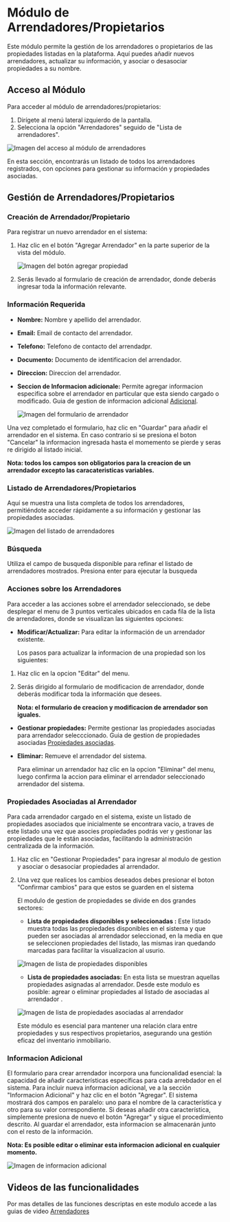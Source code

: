 # Módulo de Arrendadores/Propietarios

Este módulo permite la gestión de los arrendadores o propietarios de las propiedades listadas en la plataforma. Aquí puedes añadir nuevos arrendadores, actualizar su información, y asociar o desasociar propiedades a su nombre.

## Acceso al Módulo

Para acceder al módulo de arrendadores/propietarios:

1. Dirígete al menú lateral izquierdo de la pantalla.
2. Selecciona la opción "Arrendadores" seguido de "Lista de arrendadores".

![Imagen del acceso al módulo de arrendadores](/assets/arrendadores/ListaArrendadores.png)


En esta sección, encontrarás un listado de todos los arrendadores registrados, con opciones para gestionar su información y propiedades asociadas.

## Gestión de Arrendadores/Propietarios

### Creación de Arrendador/Propietario

Para registrar un nuevo arrendador en el sistema:

1. Haz clic en el botón "Agregar Arrendador" en la parte superior de la vista del módulo.

    ![Imagen del botón agregar propiedad](/assets/arrendadores/btnAgregarArrendador.png)

2. Serás llevado al formulario de creación de arrendador, donde deberás ingresar toda la información relevante.

### Información Requerida

- **Nombre:** Nombre y apellido del arrendador.
- **Email:** Email de contacto del arrendador.
- **Telefono:** Telefono de contacto del arrendadpr.
- **Documento:** Documento de identificacion del arrendador.
- **Direccion:** Direccion del arrendador.
- **Seccion de Informacion adicionale:** Permite agregar informacion especifica sobre el arrendador en particular que esta siendo cargado o modificado. Guia de gestion de informacion adicional [Adicional](administrator/modulo-de-arrendadores.html#informacion-adicional).

    ![Imagen del formulario de arrendador](/assets/arrendadores/FormArrendadorCompleto.png)



Una vez completado el formulario, haz clic en "Guardar" para añadir el arrendador en el sistema.
En caso contrario si se presiona el boton "Cancelar" la informacion ingresada hasta el momemento se pierde y seras re dirigido al listado inicial.

**Nota: todos los campos son obligatorios para la creacion de un arrendador excepto las caracateristicas variables.**


### Listado de Arrendadores/Propietarios

Aquí se muestra una lista completa de todos los arrendadores, permitiéndote acceder rápidamente a su información y gestionar las propiedades asociadas.

![Imagen del listado de arrendadores](/assets/arrendadores/ArrendadoresListado.png)


### Búsqueda

Utiliza el campo de busqueda disponible para refinar el listado de arrendadores mostrados. Presiona enter para ejecutar la busqueda


### Acciones sobre los Arrendadores

Para acceder a las acciones sobre el arrendador seleccionado, se debe desplegar el menu de 3 puntos verticales ubicados en cada fila de la lista de arrendadores, donde se visualizan las siguientes opciones:

- **Modificar/Actualizar:** Para editar la información de un arrendador existente.

    Los pasos para actualizar la informacion de una propiedad son los siguientes:

1. Haz clic en la opcion "Editar" del menu.
2. Serás dirigido al formulario de modificacion de arrendador, donde deberás modificar toda la información que desees.

    **Nota: el formulario de creacion y modificacion de arrendador son iguales.**

- **Gestionar propiedades:** Permite gestionar las propiedades asociadas para arrendador selecccionado. Guia de gestion de propiedades asociadas [Propiedades asociadas](/administrator/modulo-de-arrendadores.html#propiedades-asociadas-al-arrendador).

- **Eliminar:** Remueve el arrendador del sistema.

    Para eliminar un arrendador haz clic en la opcion "Eliminar" del menu, luego confirma la accion para eliminar el arrendador seleccionado arrendador del sistema.

### Propiedades Asociadas al Arrendador

Para cada arrendador cargado en el sistema, existe un listado de propiedades asociados que inicialmente se encontrara vacio, a traves de este listado una vez que asocies propiedades podrás ver y gestionar las propiedades que le están asociadas, facilitando la administración centralizada de la información.

1. Haz clic en "Gestionar Propiedades" para ingresar al modulo de gestion y  asociar o desasociar propiedades al arrendador.
1. Una vez que realices los cambios deseados debes presionar el boton "Confirmar cambios" para que estos se guarden en el sistema


    El modulo de gestion de propiedades se divide en dos grandes sectores:

    - **Lista de propiedades disponibles y seleccionadas :** Este listado muestra todas las propiedades disponibles en el sistema y que pueden ser asociadas al arrendador seleccionad, en la media en que se seleccionen propiedades del listado, las mismas iran quedando marcadas para facilitar la visualizacion al usurio.

    ![Imagen de lista de  propiedades disponibles ](/assets/arrendadores/ListadoDisponiblesAsociar.png)

    - **Lista de propiedades asociadas:** En esta lista se muestran aquellas propiedades asignadas al arrendador. Desde este modulo es posible: agrear o eliminar propiedades al listado de asociadas al arrendador .

    ![Imagen de lista de propiedades asociadas al arrendador](/assets/arrendadores/ListadoAsociadasArrendador.png)

    Este módulo es esencial para mantener una relación clara entre propiedades y sus respectivos propietarios, asegurando una gestión eficaz del inventario inmobiliario.

### Informacion Adicional

El formulario para crear arrendador incorpora una funcionalidad esencial: la capacidad de añadir características específicas para cada arrebdador en el sistema. Para incluir nueva informacion adicional, ve a la sección "Informacion Adicional" y haz clic en el botón "Agregar". 
El sistema mostrará dos campos en paralelo: uno para el nombre de la característica y otro para su valor correspondiente. Si deseas añadir otra característica, simplemente presiona de nuevo el botón "Agregar" y sigue el procedimiento descrito. Al guardar el arrendador, esta informacion se almacenarán junto con el resto de la información.

**Nota: Es posible editar o eliminar esta informacion adicional en cualquier momento.**

![Imagen de informacion adicional](/assets/arrendadores/InformacionAdicional.png)


## Videos de las funcionalidades

Por mas detalles de las funciones descriptas en este modulo accede a las guias de video [Arrendadores](/administrator/videos.md#arrendadores)


<style>
    .chartTypeIcon, .sourceIcon{
        float: left;
        margin-right: 10px;
    }
    .h4WithIcon{
        display: flex;
        align-items: center;
        gap: 12px;
    }
    .image{
        margin-top: 8px;
        margin-bottom: 16px;
    }
</style>
